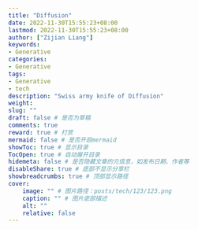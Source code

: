 ```yaml
---
title: "Diffusion"
date: 2022-11-30T15:55:23+08:00
lastmod: 2022-11-30T15:55:23+08:00
author: ["Zijian Liang"]
keywords: 
- Generative
categories: 
- Generative
tags: 
- Generative
- tech
description: "Swiss army knife of Diffusion"
weight:
slug: ""
draft: false # 是否为草稿
comments: true
reward: true # 打赏
mermaid: false # 是否开启mermaid
showToc: true # 显示目录
TocOpen: true # 自动展开目录
hidemeta: false # 是否隐藏文章的元信息，如发布日期、作者等
disableShare: true # 底部不显示分享栏
showbreadcrumbs: true # 顶部显示路径
cover:
    image: "" # 图片路径：posts/tech/123/123.png
    caption: "" # 图片底部描述
    alt: ""
    relative: false
---
```



